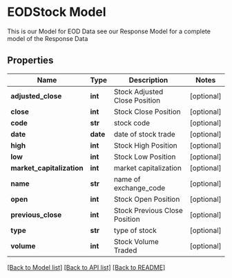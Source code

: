 # EODStock Model 

This is our Model for EOD Data see our Response Model for a complete model of the Response Data
## Properties
| Name                      | Type     | Description                   | Notes      |
|---------------------------|----------|-------------------------------|------------|
| **adjusted_close**        | **int**  | Stock Adjusted Close Position | [optional] |
| **close**                 | **int**  | Stock Close Position          | [optional] |
| **code**                  | **str**  | stock code                    | [optional] |
| **date**                  | **date** | date of stock trade           | [optional] |
| **high**                  | **int**  | Stock High Position           | [optional] |
| **low**                   | **int**  | Stock Low Position            | [optional] |
| **market_capitalization** | **int**  | market capitalization         | [optional] |
| **name**                  | **str**  | name of exchange_code         | [optional] |
| **open**                  | **int**  | Stock Open Position           | [optional] |
| **previous_close**        | **int**  | Stock Previous Close Position | [optional] |
| **type**                  | **str**  | type of stock                 | [optional] |
| **volume**                | **int**  | Stock Volume Traded           | [optional] |

[[Back to Model list]](../../README.md#documentation-for-models) [[Back to API list]](../../README.md#documentation-for-api-endpoints) [[Back to README]](../../README.md)



